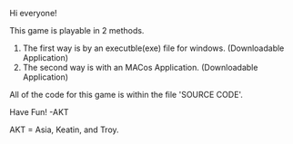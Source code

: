 Hi everyone!

This game is playable in 2 methods.
1. The first way is by an executble(exe) file for windows. (Downloadable Application) 
2. The second way is with an MACos Application. (Downloadable Application)


All of the code for this game is within the file 'SOURCE CODE'.

Have Fun! -AKT

AKT = Asia, Keatin, and Troy.






